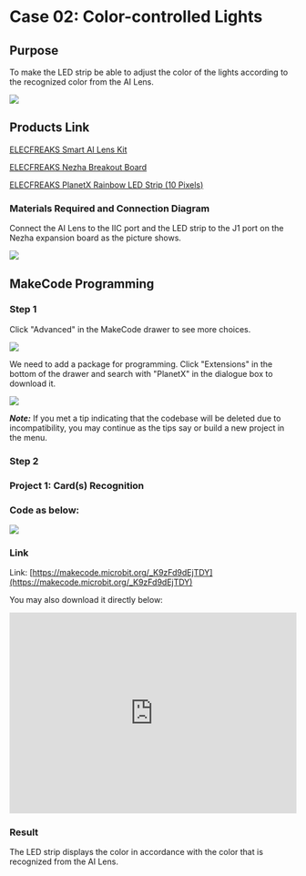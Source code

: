 # Case 02: Color-controlled Lights

## Purpose 

To make the LED strip be able to adjust the color of the lights according to the recognized color from the AI Lens. 

![](./images/05035_01.png)


## Products Link

[ELECFREAKS Smart AI Lens Kit](https://www.elecfreaks.com/elecfreaks-smart-ai-lens-kit.html)

[ELECFREAKS Nezha Breakout Board](https://www.elecfreaks.com/nezha-breakout-board.html)

[ELECFREAKS PlanetX Rainbow LED Strip (10 Pixels)](https://www.elecfreaks.com/planetx-rainbow-led-strip-10-pixels.html)

### Materials Required and Connection Diagram


 Connect the AI Lens to the IIC port and the LED strip to the J1 port on the Nezha expansion board as the picture shows. 


![](./images/05035_02_03.png)



## MakeCode Programming 


### Step 1

Click "Advanced" in the MakeCode drawer to see more choices. 

![](./images/05001_04.png)

We need to add a package for programming. Click "Extensions" in the bottom of the drawer and search with "PlanetX" in the dialogue box to download it. 

![](./images/05001_05.png)

***Note:*** If you met a tip indicating that the codebase will be deleted due to incompatibility, you may continue as the tips say or build a new project in the menu. 

### Step 2

### Project 1: Card(s) Recognition

### Code as below:

![](./images/05035_02_06.png)


### Link
Link: [https://makecode.microbit.org/_K9zFd9dEjTDY](https://makecode.microbit.org/_K9zFd9dEjTDY)

You may also download it directly below:

<div style="position:relative;height:0;padding-bottom:70%;overflow:hidden;"><iframe style="position:absolute;top:0;left:0;width:100%;height:100%;" src="https://makecode.microbit.org/#pub:_K9zFd9dEjTDY" frameborder="0" sandbox="allow-popups allow-forms allow-scripts allow-same-origin"></iframe></div>  


### Result
 The LED strip displays the color in accordance with the color that is recognized from the AI Lens. 

